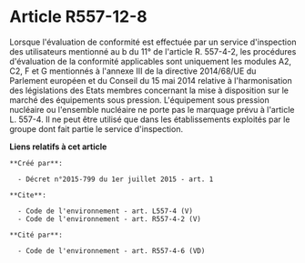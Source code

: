 # Article R557-12-8

Lorsque l'évaluation de conformité est effectuée par un service d'inspection des utilisateurs mentionné au b du 11° de
l'article R. 557-4-2, les procédures d'évaluation de la conformité applicables sont uniquement les modules A2, C2, F et G
mentionnés à l'annexe III de la directive 2014/68/UE du Parlement européen et du Conseil du 15 mai 2014 relative à
l'harmonisation des législations des Etats membres concernant la mise à disposition sur le marché des équipements sous
pression. L'équipement sous pression nucléaire ou l'ensemble nucléaire ne porte pas le marquage prévu à l'article L. 557-4.
Il ne peut être utilisé que dans les établissements exploités par le groupe dont fait partie le service d'inspection.

**Liens relatifs à cet article**

	**Créé par**:

	  - Décret n°2015-799 du 1er juillet 2015 - art. 1

	**Cite**:

	  - Code de l'environnement - art. L557-4 (V)
	  - Code de l'environnement - art. R557-4-2 (V)

	**Cité par**:

	  - Code de l'environnement - art. R557-4-6 (VD)
